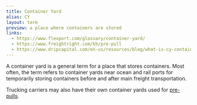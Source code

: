 ```yaml
---
title: Container Yard
alias: CY
layout: term
preview: a place where containers are stored
links:
  - https://www.flexport.com/glossary/container-yard/
  - https://www.freightright.com/kb/pre-pull
  - https://www.dripcapital.com/en-us/resources/blog/what-is-cy-container-yard
---
```


A container yard is a general term for a place that stores containers. Most often, the term refers to container yards near ocean and rail ports for temporarily storing containers before and after main freight transportation.

Trucking carriers may also have their own container yards used for [pre-pulls](/terms/pre-pull).

